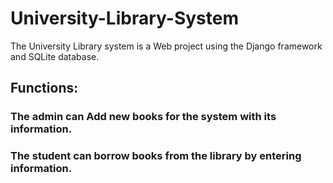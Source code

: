 # University-Library-System
The University Library system is a Web project using the Django framework and SQLite database.
## Functions:
 ### The admin can Add new books for the system with its information. 
 ### The student can borrow books from the library by entering information.
